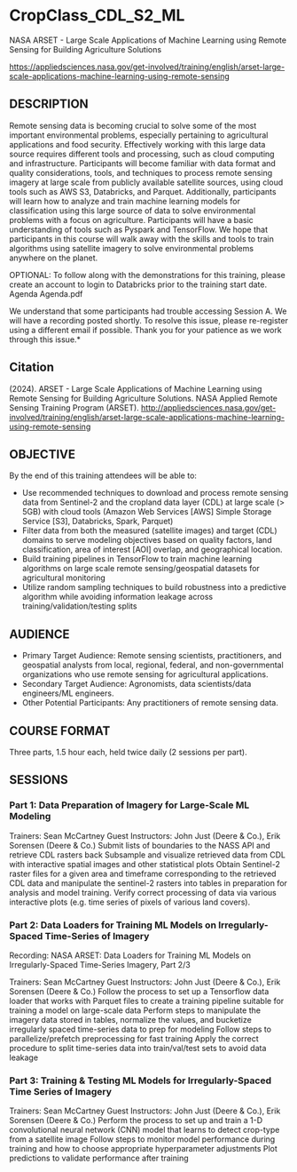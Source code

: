 # CropClass_CDL_S2_ML

NASA ARSET - Large Scale Applications of Machine Learning using Remote Sensing for Building Agriculture Solutions

https://appliedsciences.nasa.gov/get-involved/training/english/arset-large-scale-applications-machine-learning-using-remote-sensing

## DESCRIPTION

Remote sensing data is becoming crucial to solve some of the most important environmental problems, especially pertaining to agricultural applications and food security. Effectively working with this large data source requires different tools and processing, such as cloud computing and infrastructure. Participants will become familiar with data format and quality considerations, tools, and techniques to process remote sensing imagery at large scale from publicly available satellite sources, using cloud tools such as AWS S3, Databricks, and Parquet. Additionally, participants will learn how to analyze and train machine learning models for classification using this large source of data to solve environmental problems with a focus on agriculture. Participants will have a basic understanding of tools such as Pyspark and TensorFlow. We hope that participants in this course will walk away with the skills and tools to train algorithms using satellite imagery to solve environmental problems anywhere on the planet.

OPTIONAL: To follow along with the demonstrations for this training, please create an account to login to Databricks prior to the training start date.
Agenda
Agenda.pdf

We understand that some participants had trouble accessing Session A. We will have a recording posted shortly. To resolve this issue, please re-register using a different email if possible. Thank you for your patience as we work through this issue.*

## Citation
(2024). ARSET - Large Scale Applications of Machine Learning using Remote Sensing for Building Agriculture Solutions. NASA Applied Remote Sensing Training Program (ARSET). http://appliedsciences.nasa.gov/get-involved/training/english/arset-large-scale-applications-machine-learning-using-remote-sensing

## OBJECTIVE

By the end of this training attendees will be able to:
- Use recommended techniques to download and process remote sensing data from Sentinel-2 and the cropland data layer (CDL) at large scale (> 5GB) with cloud tools (Amazon Web Services [AWS] Simple Storage Service [S3], Databricks, Spark, Parquet)
- Filter data from both the measured (satellite images) and target (CDL) domains to serve modeling objectives based on quality factors, land classification, area of interest [AOI] overlap, and geographical location.
- Build training pipelines in TensorFlow to train machine learning algorithms on large scale remote sensing/geospatial datasets for agricultural monitoring
- Utilize random sampling techniques to build robustness into a predictive algorithm while avoiding information leakage across training/validation/testing splits

## AUDIENCE
- Primary Target Audience: Remote sensing scientists, practitioners, and geospatial analysts from local, regional, federal, and non-governmental organizations who use remote sensing for agricultural applications.
- Secondary Target Audience: Agronomists, data scientists/data engineers/ML engineers.
- Other Potential Participants: Any practitioners of remote sensing data.

## COURSE FORMAT
Three parts, 1.5 hour each, held twice daily (2 sessions per part).

## SESSIONS
### Part 1: Data Preparation of Imagery for Large-Scale ML Modeling

Trainers: Sean McCartney
Guest Instructors: John Just (Deere & Co.), Erik Sorensen (Deere & Co.)
Submit lists of boundaries to the NASS API and retrieve CDL rasters back
Subsample and visualize retrieved data from CDL with interactive spatial images and other statistical plots
Obtain Sentinel-2 raster files for a given area and timeframe corresponding to the retrieved CDL data and manipulate the sentinel-2 rasters into tables in preparation for analysis and model training.
Verify correct processing of data via various interactive plots (e.g. time series of pixels of various land covers).

### Part 2: Data Loaders for Training ML Models on Irregularly-Spaced Time-Series of Imagery

Recording: NASA ARSET: Data Loaders for Training ML Models on Irregularly-Spaced Time-Series Imagery, Part 2/3

Trainers: Sean McCartney
Guest Instructors: John Just (Deere & Co.), Erik Sorensen (Deere & Co.)
Follow the process to set up a Tensorflow data loader that works with Parquet files to create a training pipeline suitable for training a model on large-scale data
Perform steps to manipulate the imagery data stored in tables, normalize the values, and bucketize irregularly spaced time-series data to prep for modeling
Follow steps to parallelize/prefetch preprocessing for fast training
Apply the correct procedure to split time-series data into train/val/test sets to avoid data leakage

### Part 3: Training & Testing ML Models for Irregularly-Spaced Time Series of Imagery

Trainers: Sean McCartney
Guest Instructors: John Just (Deere & Co.), Erik Sorensen (Deere & Co.)
Perform the process to set up and train a 1-D convolutional neural network (CNN) model that learns to detect crop-type from a satellite image
Follow steps to monitor model performance during training and how to choose appropriate hyperparameter adjustments
Plot predictions to validate performance after training
